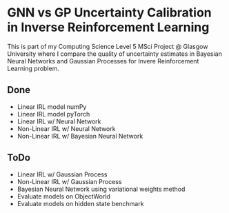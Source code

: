 # GNN vs GP Uncertainty Calibration in Inverse Reinforcement Learning 
This is part of my Computing Science Level 5 MSci Project @ Glasgow University where I compare the quality of uncertainty estimates in Bayesian Neural Networks and Gaussian Processes for Invere Reinforcement Learning problem.

## Done
- Linear IRL model numPy
- Linear IRL model pyTorch
- Linear IRL w/ Neural Network
- Non-Linear IRL w/ Neural Network
- Non-Linear IRL w/ Bayesian Neural Network

## ToDo
- Linear IRL w/ Gaussian Process
- Non-Linear IRL w/ Gaussian Process
- Bayesian Neural Network using variational weights method
- Evaluate models on ObjectWorld
- Evaluate models on hidden state benchmark
